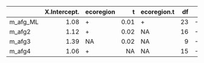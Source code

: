 |         | X.Intercept.|ecoregion |    t|ecoregion.t | df|    logLik|     AICc|  delta|       weight|
|:--------|------------:|:---------|----:|:-----------|--:|---------:|--------:|------:|------------:|
|m_afg_ML |         1.08|+         | 0.01|+           | 23| -373795.1| 747636.2|   0.00| 1.000000e+00|
|m_afg2   |         1.12|+         | 0.02|NA          | 16| -373834.3| 747700.6|  64.38| 1.047173e-14|
|m_afg3   |         1.39|NA        | 0.02|NA          |  9| -373874.3| 747766.7| 130.46| 4.686692e-29|
|m_afg4   |         1.06|+         |   NA|NA          | 15| -373926.4| 747882.8| 246.56| 2.881228e-54|
